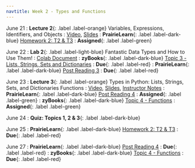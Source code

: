 ```yaml
---
navtitle: Week 2 - Types and Functions
---
```


June 21 
: **Lecture 2**{: .label .label-orange} Variables, Expressions, Identifiers, and Objects 
  : [Video](#), [Slides](#)
: **PrairieLearn**{: .label .label-dark-blue}  [Homework 2: T2 & T3](#)
  : **Assigned**{: .label .label-green} 

June 22
: **Lab 2**{: .label .label-light-blue} Fantastic Data Types and How to Use Them!
  : [Colab Document](#)
: **zyBooks**{: .label .label-dark-blue} [Topic 3 - Lists, Strings, Sets and Dictionaries](#)
  : **Due**{: .label .label-red} 
: **PrairieLearn**{: .label .label-dark-blue}  [Post Reading 3](#)
  : **Due**{: .label .label-red} 

June 23
: **Lecture 3**{: .label .label-orange} Types in Python: Lists, Strings, Sets, and Dictionaries Functions
  : [Video](#), [Slides](#), [Instructor Notes](#)
: **PrairieLearn**{: .label .label-dark-blue} [Post Reading 4](#)
  : **Assigned**{: .label .label-green} 
: **zyBooks**{: .label .label-dark-blue} [Topic 4 - Functions](#)
  : **Assigned**{: .label .label-green} 

June 24
: **Quiz: Topics 1, 2 & 3**{: .label .label-dark-blue}  

June 25
: **PrairieLearn**{: .label .label-dark-blue}  [Homework 2: T2 & T3](#)
  : **Due**{: .label .label-red} 

June 27
: **PrairieLearn**{: .label .label-dark-blue} [Post Reading 4](#)
  : **Due**{: .label .label-red} 
: **zyBooks**{: .label .label-dark-blue} [Topic 4 - Functions](#)
  : **Due**{: .label .label-red} 

